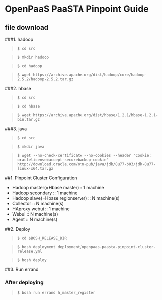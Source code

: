 # OpenPaaS PaaSTA Pinpoint Guide

## file download
###1. hadoop
 
>`$ cd src`
 
>`$ mkdir hadoop`
 
>`$ cd hadoop`
 
>`$ wget https://archive.apache.org/dist/hadoop/core/hadoop-2.5.2/hadoop-2.5.2.tar.gz`
 
###2. hbase
 
>`$ cd src`
 
>`$ cd hbase`
 
>`$ wget https://archive.apache.org/dist/hbase/1.2.1/hbase-1.2.1-bin.tar.gz`
 
###3. java
 
>`$ cd src`
 
>`$ mkdir java`
 
>`$ wget --no-check-certificate --no-cookies --header "Cookie: oraclelicense=accept-securebackup-cookie" http://download.oracle.com/otn-pub/java/jdk/8u77-b03/jdk-8u77-linux-x64.tar.gz`



##1. Pinpoint Cluster Configuration
- Hadoop master(=Hbase master) :: 1 machine
- Hadoop secondary :: 1 machine
- Hadoop slave(=Hbase regionserver) :: N machine(s)
- Collector :: N machine(s)
- HAproxy webui ::  1 machine
- Webui :: N machine(s)
- Agent :: N machine(s)

##2. Deploy
>`$ cd $BOSH_RELEASE_DIR`

>`$ bosh deployment deployment/openpaas-paasta-pinpoint-cluster-release.yml`

>`$ bosh deploy`

##3. Run errand

### After deploying
>`$ bosh run errand h_master_register`

